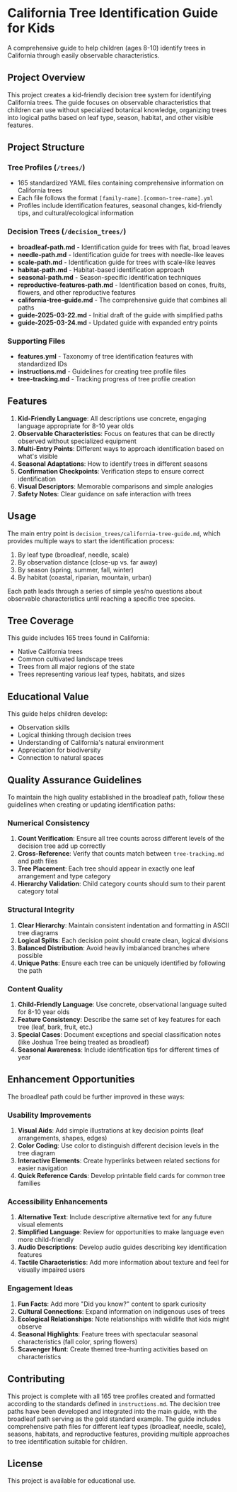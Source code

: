 # California Tree Identification Guide for Kids

A comprehensive guide to help children (ages 8-10) identify trees in California through easily observable characteristics.

## Project Overview

This project creates a kid-friendly decision tree system for identifying California trees. The guide focuses on observable characteristics that children can use without specialized botanical knowledge, organizing trees into logical paths based on leaf type, season, habitat, and other visible features.

## Project Structure

### Tree Profiles (`/trees/`)
- 165 standardized YAML files containing comprehensive information on California trees
- Each file follows the format `[family-name].[common-tree-name].yml`
- Profiles include identification features, seasonal changes, kid-friendly tips, and cultural/ecological information

### Decision Trees (`/decision_trees/`)
- **broadleaf-path.md** - Identification guide for trees with flat, broad leaves
- **needle-path.md** - Identification guide for trees with needle-like leaves
- **scale-path.md** - Identification guide for trees with scale-like leaves
- **habitat-path.md** - Habitat-based identification approach
- **seasonal-path.md** - Season-specific identification techniques
- **reproductive-features-path.md** - Identification based on cones, fruits, flowers, and other reproductive features
- **california-tree-guide.md** - The comprehensive guide that combines all paths
- **guide-2025-03-22.md** - Initial draft of the guide with simplified paths
- **guide-2025-03-24.md** - Updated guide with expanded entry points

### Supporting Files
- **features.yml** - Taxonomy of tree identification features with standardized IDs
- **instructions.md** - Guidelines for creating tree profile files
- **tree-tracking.md** - Tracking progress of tree profile creation

## Features

1. **Kid-Friendly Language**: All descriptions use concrete, engaging language appropriate for 8-10 year olds
2. **Observable Characteristics**: Focus on features that can be directly observed without specialized equipment
3. **Multi-Entry Points**: Different ways to approach identification based on what's visible
4. **Seasonal Adaptations**: How to identify trees in different seasons
5. **Confirmation Checkpoints**: Verification steps to ensure correct identification
6. **Visual Descriptors**: Memorable comparisons and simple analogies
7. **Safety Notes**: Clear guidance on safe interaction with trees

## Usage

The main entry point is `decision_trees/california-tree-guide.md`, which provides multiple ways to start the identification process:

1. By leaf type (broadleaf, needle, scale)
2. By observation distance (close-up vs. far away)
3. By season (spring, summer, fall, winter)
4. By habitat (coastal, riparian, mountain, urban)

Each path leads through a series of simple yes/no questions about observable characteristics until reaching a specific tree species.

## Tree Coverage

This guide includes 165 trees found in California:
- Native California trees
- Common cultivated landscape trees
- Trees from all major regions of the state
- Trees representing various leaf types, habitats, and sizes

## Educational Value

This guide helps children develop:
- Observation skills
- Logical thinking through decision trees
- Understanding of California's natural environment
- Appreciation for biodiversity
- Connection to natural spaces

## Quality Assurance Guidelines

To maintain the high quality established in the broadleaf path, follow these guidelines when creating or updating identification paths:

### Numerical Consistency
1. **Count Verification**: Ensure all tree counts across different levels of the decision tree add up correctly
2. **Cross-Reference**: Verify that counts match between `tree-tracking.md` and path files
3. **Tree Placement**: Each tree should appear in exactly one leaf arrangement and type category
4. **Hierarchy Validation**: Child category counts should sum to their parent category total

### Structural Integrity
1. **Clear Hierarchy**: Maintain consistent indentation and formatting in ASCII tree diagrams
2. **Logical Splits**: Each decision point should create clean, logical divisions
3. **Balanced Distribution**: Avoid heavily imbalanced branches where possible
4. **Unique Paths**: Ensure each tree can be uniquely identified by following the path

### Content Quality
1. **Child-Friendly Language**: Use concrete, observational language suited for 8-10 year olds
2. **Feature Consistency**: Describe the same set of key features for each tree (leaf, bark, fruit, etc.)
3. **Special Cases**: Document exceptions and special classification notes (like Joshua Tree being treated as broadleaf)
4. **Seasonal Awareness**: Include identification tips for different times of year

## Enhancement Opportunities

The broadleaf path could be further improved in these ways:

### Usability Improvements
1. **Visual Aids**: Add simple illustrations at key decision points (leaf arrangements, shapes, edges)
2. **Color Coding**: Use color to distinguish different decision levels in the tree diagram
3. **Interactive Elements**: Create hyperlinks between related sections for easier navigation
4. **Quick Reference Cards**: Develop printable field cards for common tree families

### Accessibility Enhancements
1. **Alternative Text**: Include descriptive alternative text for any future visual elements
2. **Simplified Language**: Review for opportunities to make language even more child-friendly
3. **Audio Descriptions**: Develop audio guides describing key identification features
4. **Tactile Characteristics**: Add more information about texture and feel for visually impaired users

### Engagement Ideas
1. **Fun Facts**: Add more "Did you know?" content to spark curiosity
2. **Cultural Connections**: Expand information on indigenous uses of trees
3. **Ecological Relationships**: Note relationships with wildlife that kids might observe
4. **Seasonal Highlights**: Feature trees with spectacular seasonal characteristics (fall color, spring flowers)
5. **Scavenger Hunt**: Create themed tree-hunting activities based on characteristics

## Contributing

This project is complete with all 165 tree profiles created and formatted according to the standards defined in `instructions.md`. The decision tree paths have been developed and integrated into the main guide, with the broadleaf path serving as the gold standard example. The guide includes comprehensive path files for different leaf types (broadleaf, needle, scale), seasons, habitats, and reproductive features, providing multiple approaches to tree identification suitable for children.

## License

This project is available for educational use.